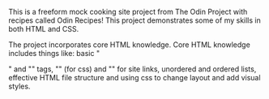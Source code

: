 This is a freeform mock cooking site project from The Odin Project with recipes called Odin Recipes!
This project demonstrates some of my skills in both HTML and CSS.

The project incorporates core HTML knowledge. Core HTML knowledge includes things like: basic "<div>" 
and "<img>" tags, "<link>" (for css) and "<a>" for site links, unordered and ordered lists, effective HTML 
file structure and using css to change layout and add visual styles.
